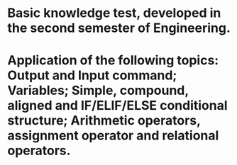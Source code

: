 # Basic knowledge test, developed in the second semester of Engineering.
# Application of the following topics: Output and Input command; Variables; Simple, compound, aligned and IF/ELIF/ELSE conditional structure; Arithmetic operators, assignment operator and relational operators.
